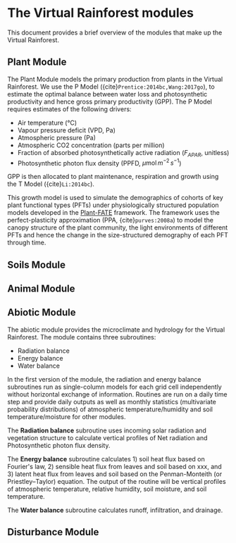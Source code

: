 # The Virtual Rainforest modules

This document provides a brief overview of the modules that make up the Virtual Rainforest.


## Plant Module

The Plant Module models the primary production from plants in the Virtual
Rainforest. We use the P Model ({cite}`Prentice:2014bc,Wang:2017go`), to
estimate the optimal balance between water loss and photosynthetic productivity
and hence gross primary productivity (GPP). The P Model requires estimates of
the following drivers:

* Air temperature (°C)
* Vapour pressure deficit (VPD, Pa)
* Atmospheric pressure (Pa)
* Atmospheric CO2 concentration (parts per million)
* Fraction of absorbed photosynthetically active radiation ($F_{APAR}$,
  unitless)
* Photosynthetic photon flux density (PPFD, $\mu \text{mol}\, m^{-2}\, s^{-1}$)

GPP is then allocated to plant maintenance, respiration and growth using the T
Model ({cite}`Li:2014bc`). 

This growth model is used to simulate the demographics of cohorts of key
plant functional types (PFTs) under physiologically structured population models
developed in the [Plant-FATE](https://jaideep777.github.io/libpspm/) framework.
The framework uses the perfect-plasticity approximation (PPA,
{cite}`purves:2008a`) to model the canopy structure of the plant community, the
light environments of different PFTs and hence the change in the size-structured
demography of each PFT through time.

## Soils Module

## Animal Module

## Abiotic Module
The abiotic module provides the microclimate and hydrology for the Virtual Rainforest. The module contains three subroutines:

* Radiation balance
* Energy balance
* Water balance

In the first version of the module, the radiation and energy balance subroutines run as single-column models for each grid cell independently without horizontal exchange of information. Routines are run on a daily time step and provide daily outputs as well as monthly statistics (multivariate probability distributions) of atmospheric temperature/humidity and soil temperature/moisture for other modules.

The <b>Radiation balance</b> subroutine uses incoming solar radiation and vegetation structure to calculate vertical profiles of Net radiation and Photosynthetic photon flux density.

The <b>Energy balance</b> subroutine calculates 1) soil heat flux based on Fourier's law, 2) sensible heat flux from leaves and soil based on xxx, and 3) latent heat flux from leaves and soil based on the Penman-Monteith (or Priestley–Taylor) equation. The output of the routine will be vertical profiles of atmospheric temperature, relative humidity, soil moisture, and soil temperature.

The <b>Water balance</b> subroutine calculates runoff, infiltration, and drainage.


## Disturbance Module
